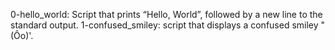 0-hello_world: Script that prints “Hello, World”, followed by a new line to the standard output.
1-confused_smiley: script that displays a confused smiley "(Ôo)'.

